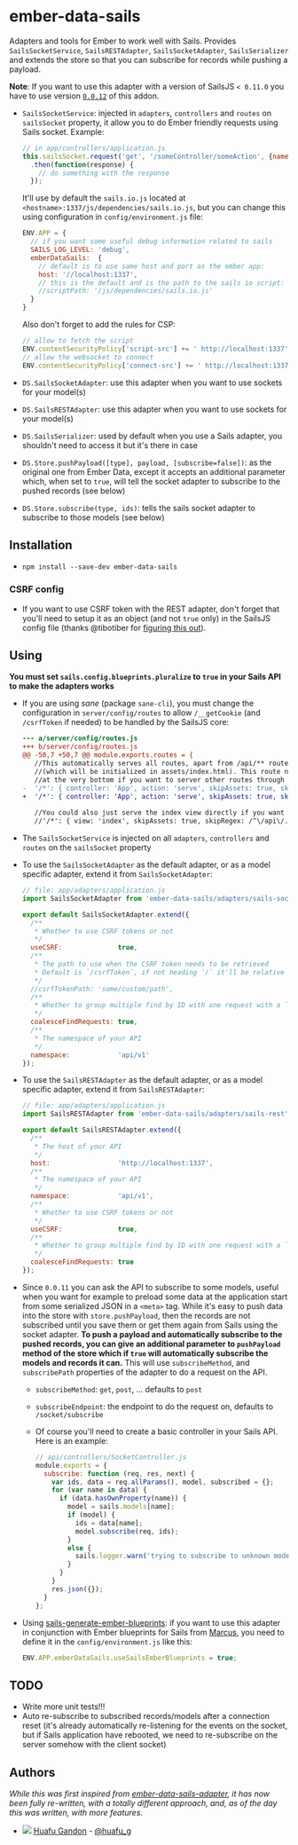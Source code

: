 # ember-data-sails

Adapters and tools for Ember to work well with Sails. Provides `SailsSocketService`, `SailsRESTAdapter`, `SailsSocketAdapter`, `SailsSerializer` and extends the store so that you can subscribe for records while pushing a payload.

**Note**: If you want to use this adapter with a version of SailsJS `< 0.11.0` you have to use version [`0.0.12`](https://github.com/huafu/ember-data-sails/tree/v0.0.12) of this addon.

* `SailsSocketService`: injected in `adapters`, `controllers` and `routes` on `sailsSocket` property, it allow you to do Ember friendly requests using Sails socket. Example:

    ```js
    // in app/controllers/application.js
    this.sailsSocket.request('get', '/someController/someAction', {name: 'Huafu'}})
      .then(function(response) {
        // do something with the response
      });
    ```
    
    It'll use by default the `sails.io.js` located at `<hostname>:1337/js/dependencies/sails.io.js`, but you can change this using configuration in `config/environment.js` file:
    
    ```js
    ENV.APP = {
      // if you want some useful debug information related to sails
      SAILS_LOG_LEVEL: 'debug',
      emberDataSails:  {
        // default is to use same host and port as the ember app:
        host: '//localhost:1337',
        // this is the default and is the path to the sails io script:
        //scriptPath: '/js/dependencies/sails.io.js'
      }
    }
    ```
    
    Also don't forget to add the rules for CSP:
    
    ```js
    // allow to fetch the script
    ENV.contentSecurityPolicy['script-src'] += ' http://localhost:1337';
    // allow the websocket to connect
    ENV.contentSecurityPolicy['connect-src'] += ' http://localhost:1337 ws://localhost:1337';
    ```
    
    
* `DS.SailsSocketAdapter`: use this adapter when you want to use sockets for your model(s)
* `DS.SailsRESTAdapter`: use this adapter when you want to use sockets for your model(s)
* `DS.SailsSerializer`: used by default when you use a Sails adapter, you shouldn't need to access it but it's there in case
* `DS.Store.pushPayload([type], payload, [subscribe=false])`: as the original one from Ember Data, except it accepts an additional parameter which, when set to `true`, will tell the socket adapter to subscribe to the pushed records (see below)
* `DS.Store.subscribe(type, ids)`: tells the sails socket adapter to subscribe to those models (see below) 


## Installation

* `npm install --save-dev ember-data-sails`

### CSRF config

* If you want to use CSRF token with the REST adapter, don't forget that you'll need to setup it as an object (and not `true` only) in the SailsJS config file (thanks @tibotiber for [figuring this out](https://github.com/huafu/ember-data-sails/issues/11#issuecomment-89130498)).

## Using

**You must set `sails.config.blueprints.pluralize` to `true` in your Sails API  to make the adapters works**
* If you are using *sane* (package `sane-cli`), you must change the configuration in `server/config/routes` to allow `/__getCookie` (and `/csrfToken` if needed) to be handled by the SailsJS core:
    ```diff
    --- a/server/config/routes.js
    +++ b/server/config/routes.js
    @@ -50,7 +50,7 @@ module.exports.routes = {
       //This automatically serves all routes, apart from /api/** routes to ember
       //(which will be initialized in assets/index.html). This route needs to be
       //at the very bottom if you want to server other routes through Sails, because they are matched in order
    -  '/*': { controller: 'App', action: 'serve', skipAssets: true, skipRegex: /^\/api\/.*$/ }
    +  '/*': { controller: 'App', action: 'serve', skipAssets: true, skipRegex: /^\/(api\/.*|__getcookie|csrfToken)$/ }
     
       //You could also just serve the index view directly if you want
       //'/*': { view: 'index', skipAssets: true, skipRegex: /^\/api\/.*$/ }
    ```
* The `SailsSocketService` is injected on all `adapters`, `controllers` and `routes` on the `sailsSocket` property
* To use the `SailsSocketAdapter` as the default adapter, or as a model specific adapter, extend it from `SailsSocketAdapter`:
    ```js
    // file: app/adapters/application.js
    import SailsSocketAdapter from 'ember-data-sails/adapters/sails-socket';
    
    export default SailsSocketAdapter.extend({
      /**
       * Whether to use CSRF tokens or not
       */
      useCSRF:              true,
      /**
       * The path to use when the CSRF token needs to be retrieved
       * Default is `/csrfToken`, if not heading `/` it'll be relative to `namespace`
       */
      //csrfTokenPath: 'some/custom/path',
      /**
       * Whether to group multiple find by ID with one request with a `where`
       */
      coalesceFindRequests: true,
      /**
       * The namespace of your API
       */
      namespace:            'api/v1'
    });
    ```
* To use the `SailsRESTAdapter` as the default adapter, or as a model specific adapter, extend it from `SailsRESTAdapter`:
    ```js
    // file: app/adapters/application.js
    import SailsRESTAdapter from 'ember-data-sails/adapters/sails-rest';
    
    export default SailsRESTAdapter.extend({
      /**
       * The host of your API
       */
      host:                 'http://localhost:1337',
      /**
       * The namespace of your API
       */
      namespace:            'api/v1',
      /**
       * Whether to use CSRF tokens or not
       */
      useCSRF:              true,
      /**
       * Whether to group multiple find by ID with one request with a `where`
       */
      coalesceFindRequests: true
    });
    ```

* Since `0.0.11` you can ask the API to subscribe to some models, useful when you want for example to
preload some data at the application start from some serialized JSON in a `<meta>` tag.
While it's easy to push data into the store with `store.pushPayload`, then the records are not
subscribed until you save them or get them again from Sails using the socket adapter.
**To push a payload and automatically subscribe to the pushed records, you can give an additional
parameter to `pushPayload` method of the store which if `true` will automatically subscribe the models
and records it can.** This will use `subscribeMethod`, and `subscribePath`
properties of the adapter to do a request on the API.
    * `subscribeMethod`: `get`, `post`, ... defaults to `post`
    * `subscribeEndpoint`: the endpoint to do the request on, defaults to `/socket/subscribe`
    * Of course you'll need to create a basic controller in your Sails API. Here is an example:
    
        ```js
        // api/controllers/SocketController.js
        module.exports = {
          subscribe: function (req, res, next) {
            var ids, data = req.allParams(), model, subscribed = {};
            for (var name in data) {
              if (data.hasOwnProperty(name)) {
                model = sails.models[name];
                if (model) {
                  ids = data[name];
                  model.subscribe(req, ids);
                }
                else {
                  sails.logger.warn('trying to subscribe to unknown model: ' + name);
                }
              }
            }
            res.json({});
          }
        };

* Using [sails-generate-ember-blueprints](https://github.com/mphasize/sails-generate-ember-blueprints): if you want to use this adapter in conjunction with Ember blueprints for Sails from [Marcus](https://github.com/mphasize), you need to define it in the `config/environment.js` like this:

    ```js
    ENV.APP.emberDataSails.useSailsEmberBlueprints = true;
    ```


## TODO

* Write more unit tests!!!
* Auto re-subscribe to subscribed records/models after a connection reset (it's already automatically re-listening for the events on the socket, but if Sails application have rebooted, we need to re-subscribe on the server somehow with the client socket)


## Authors

_While this was first inspired from [ember-data-sails-adapter](https://github.com/bmac/ember-data-sails-adapter), it has now been fully re-written, with a totally different approach, and, as of the day this was written, with more features._

* <img src="https://s.gravatar.com/avatar/950590a0d4bc96f4a239cac955112eeb?s=24" valign="absmiddle"> [Huafu Gandon](http://huafu.github.com) - [@huafu_g](https://twitter.com/huafu_g)
